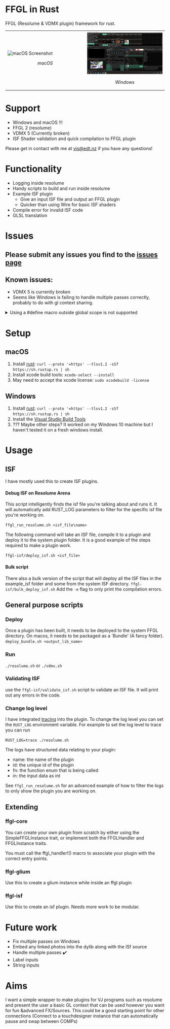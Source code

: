 # FFGL in Rust

FFGL (Resolume & VDMX plugin) framework for rust.

<table>
<tr>
<td width="50%">
<img src="docs/screenshot.png" alt="macOS Screenshot" width="100%">
<p align="center"><em>macOS</em></p>
</td>
<td width="50%">
<img src="docs/screenshot_win.PNG" alt="Windows Screenshot" width="100%">
<p align="center"><em>Windows</em></p>
</td>
</tr>
</table>

# Support

- Windows and macOS !!!
- FFGL 2 (resolume)
- VDMX 5 (Currently broken)
- ISF Shader validation and quick compilation to FFGL plugin

Please get in contact with me at [vis@edt.nz](mailto:vis@edt.nz) if you have any questions!

# Functionality

- Logging inside resolume
- Handy scripts to build and run inside resolume
- Example ISF plugin
  - Give an input ISF file and output an FFGL plugin
  - Quicker than using Wire for basic ISF shaders
- Compile error for invalid ISF code
- GLSL translation

# Issues

## Please submit any issues you find to the [issues page](https://github.com/edeetee/ffgl-rs/issues)

## Known issues:

- VDMX 5 is currently broken
- Seems like Windows is failing to handle multiple passes correctly, probably to do with gl context sharing.

<details>
<summary>Using a #define macro outside global scope is not supported</summary>

### From the glsl parser changelog:

### 0.13

> Wed 21st of November 2018

[...]

- The `#define` preprocessor pragma is now supported in a limited form (it can only be used in
  the global scope).

</details>

# Setup

## macOS

1. Install [rust](https://www.rustup.rs/): `curl --proto '=https' --tlsv1.2 -sSf https://sh.rustup.rs | sh`
2. Install xcode build tools: `xcode-select --install`
3. May need to accept the xcode license: `sudo xcodebuild -license`

## Windows

1. Install [rust](https://www.rustup.rs/): `curl --proto '=https' --tlsv1.2 -sSf https://sh.rustup.rs | sh`
2. Install the [Visual Studio Build Tools](https://visualstudio.microsoft.com/visual-cpp-build-tools/)
3. ??? Maybe other steps? It worked on my Windows 10 machine but I haven't tested it on a fresh windows install.

# Usage

## ISF

I have mostly used this to create ISF plugins.

#### Debug ISF on Resolume Arena

This script intelligently finds the isf file you're talking about and runs it.
It will automatically add RUST_LOG parameters to filter for the specific isf file you're working on.

`ffgl_run_resolume.sh <isf_file\name>`

The following command will take an ISF file, compile it to a plugin and deploy it to the system plugin folder. It is a good example of the steps required to make a plugin work.

`ffgl-isf/deploy_isf.sh <isf_file>`

#### Bulk script

There also a bulk version of the script that will deploy all the ISF files in the example_isf folder and some from the system ISF directory.
`ffgl-isf/bulk_deploy_isf.sh`
Add the `-e` flag to only print the compilation errors.

## General purpose scripts

### Deploy

Once a plugin has been built, it needs to be deployed to the system FFGL directory. On macos, it needs to be packaged as a 'Bundle' (A fancy folder).
`deploy_bundle.sh <output_lib_name>`

### Run

`./resolume.sh`
or
`./vdmx.sh`

### Validating ISF

use the `ffgl-isf/validate_isf.sh` script to validate an ISF file. It will print out any errors in the code.

### Change log level

I have integrated [tracing](https://docs.rs/tracing/latest/tracing/index.html) into the plugin. To change the log level you can set the `RUST_LOG` environment variable. For example to set the log level to trace you can run

`RUST_LOG=trace ./resolume.sh`

The logs have structured data relating to your plugin:

- name: the name of the plugin
- id: the unique id of the plugin
- fn: the function enum that is being called
- in: the input data as int

See `ffgl_run_resolume.sh` for an advanced example of how to filter the logs to only show the plugin you are working on.

## Extending

### ffgl-core

You can create your own plugin from scratch by either using the SimpleFFGLInstance trait, or implement both the FFGLHandler and FFGLInstance traits.

You must call the ffgl_handler!() macro to associate your plugin with the correct entry points.

### ffgl-glium

Use this to create a glium instance while inside an ffgl plugin

### ffgl-isf

Use this to create an isf plugin. Needs more work to be modular.

# Future work

- Fix multiple passes on Windows
- Embed any linked photos into the dylib along with the ISf source
- Handle multiple passes ✔️
- Label inputs
- String inputs

# Aims

I want a simple wrapper to make plugins for VJ programs such as resolume and present the user a basic GL context that can be used however you want for fun &advanced FX/Sources. This could be a good starting point for other connections (Connect to a touchdesigner instance that can automatically pause and swap between COMPs)
